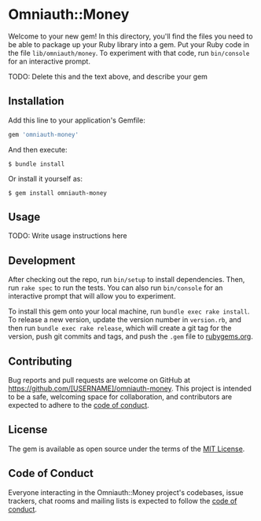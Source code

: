 # Omniauth::Money

Welcome to your new gem! In this directory, you'll find the files you need to be able to package up your Ruby library into a gem. Put your Ruby code in the file `lib/omniauth/money`. To experiment with that code, run `bin/console` for an interactive prompt.

TODO: Delete this and the text above, and describe your gem

## Installation

Add this line to your application's Gemfile:

```ruby
gem 'omniauth-money'
```

And then execute:

    $ bundle install

Or install it yourself as:

    $ gem install omniauth-money

## Usage

TODO: Write usage instructions here

## Development

After checking out the repo, run `bin/setup` to install dependencies. Then, run `rake spec` to run the tests. You can also run `bin/console` for an interactive prompt that will allow you to experiment.

To install this gem onto your local machine, run `bundle exec rake install`. To release a new version, update the version number in `version.rb`, and then run `bundle exec rake release`, which will create a git tag for the version, push git commits and tags, and push the `.gem` file to [rubygems.org](https://rubygems.org).

## Contributing

Bug reports and pull requests are welcome on GitHub at https://github.com/[USERNAME]/omniauth-money. This project is intended to be a safe, welcoming space for collaboration, and contributors are expected to adhere to the [code of conduct](https://github.com/[USERNAME]/omniauth-money/blob/master/CODE_OF_CONDUCT.md).


## License

The gem is available as open source under the terms of the [MIT License](https://opensource.org/licenses/MIT).

## Code of Conduct

Everyone interacting in the Omniauth::Money project's codebases, issue trackers, chat rooms and mailing lists is expected to follow the [code of conduct](https://github.com/[USERNAME]/omniauth-money/blob/master/CODE_OF_CONDUCT.md).
